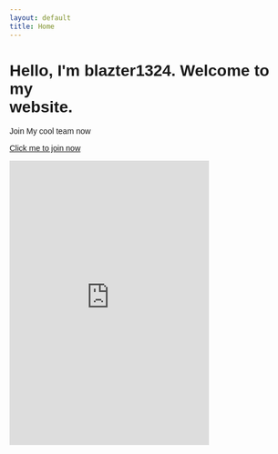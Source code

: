 ```yaml
---
layout: default
title: Home 
---
```

<html lang="{{ site.lang | default: "en-US" }}">
  <head>
    <meta charset="UTF-8">
    <meta name="viewport" content="width=device-width, initial-scale=1.0">
    <title>Home</title>
    </head>
  <body>
<h1 style="font-family:arial">Hello, I'm  blazter1324.
Welcome to my  <br />website.</h1>

<p style="font-family:arial">Join My cool team now</p>
<p style="font-family:arial"><a href="https://discord.gg/Dy2gWXAAXM">Click me to join now</a></p>
<p><iframe src="https://discord.com/widget?id=810719210094460948&theme=light" width="350" height="500" allowtransparency="true" frameborder="0" sandbox="allow-popups allow-popups-to-escape-sandbox allow-same-origin allow-scripts"></iframe></p>
<audio preload="auto" loop autoplay>
  <source src="https://dynosawr.github.io/music/music.mp3" type="audio/mpeg">
Your browser does not support the audio element.
    </audio>
    </body>
  </html>

